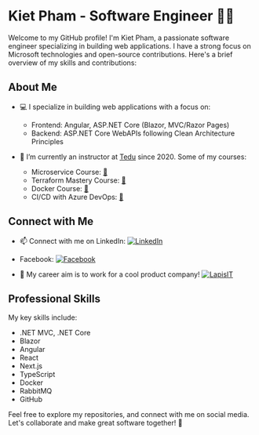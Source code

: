 # Kiet Pham - Software Engineer 👨‍💻

Welcome to my GitHub profile! I'm Kiet Pham, a passionate software engineer specializing in building web applications. I have a strong focus on Microsoft technologies and open-source contributions. Here's a brief overview of my skills and contributions:

## About Me

- 💻 I specialize in building web applications with a focus on:
  - Frontend: Angular, ASP.NET Core (Blazor, MVC/Razor Pages)
  - Backend: ASP.NET Core WebAPIs following Clean Architecture Principles

- 🎯 I’m currently an instructor at [Tedu](https://tedu.com.vn/) since 2020. Some of my courses:
  - Microservice Course: [🔗](https://tedu.com.vn/course-ref/49/C5D7O1.html)
  - Terraform Mastery Course: [🔗](https://tedu.com.vn/khoa-hoc/terraform-mastery-tren-cloud-azure-tu-co-ban-den-nang-cao-52.html)
  - Docker Course: [🔗](https://tedu.com.vn/course-ref/42/C5D7O1.html)
  - CI/CD with Azure DevOps:  [🔗](https://tedu.com.vn/course-ref/37/C5D7O1.html)
 
## Connect with Me

- 📫 Connect with me on LinkedIn: [![LinkedIn](https://img.shields.io/badge/LinkedIn-Kiet%20Pham-blue)](https://www.linkedin.com/in/kiet-pham-a1260b77/)
- Facebook: [![Facebook](https://img.shields.io/badge/Facebook-Kiet%20Pham-blue)](https://www.facebook.com/rickykiet83/)

- 🦸 My career aim is to work for a cool product company! [![LapisIT](https://img.shields.io/badge/Company-LapisIT-brightgreen)](https://lapisit.com.au/)

## Professional Skills

My key skills include:

- .NET MVC, .NET Core
- Blazor
- Angular
- React
- Next.js
- TypeScript
- Docker
- RabbitMQ
- GitHub

Feel free to explore my repositories, and connect with me on social media. Let's collaborate and make great software together! 🚀
